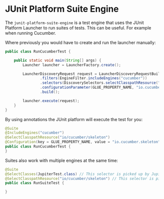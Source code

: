 JUnit Platform Suite Engine
===========================

The `junit-platform-suite-engine` is a test engine that uses the JUnit Platform
Launcher to run suites of tests. This can be useful. For example when running
Cucumber.

Where previously you would have to create and run the launcher manually:

```java
public class RunCucumberTest {

    public static void main(String[] args) {
        Launcher launcher = LauncherFactory.create();

        LauncherDiscoveryRequest request = LauncherDiscoveryRequestBuilder.request()
                .filters(EngineFilter.includeEngines("cucumber"))
                .selectors(DiscoverySelectors.selectClasspathResource("io/cucumber/skeleton"))
                .configurationParameter(GLUE_PROPERTY_NAME, "io.cucumber.skeleton")
                .build();

        launcher.execute(request);
    }
}
```

By using annotations the JUnit platform will execute the test for you:   

```java
@Suite
@IncludeEngines("cucumber")
@SelectClasspathResource("io/cucumber/skeleton")
@Configuration(key = GLUE_PROPERTY_NAME, value = "io.cucumber.skeleton")
public class RunCucumberTest {
}
```

Suites also work with multiple engines at the same time:

```java
@Suite
@SelectClasses(JupiterTest.class) // This selector is picked up by Jupiter
@SelectClasspathResource("io/cucumber/skeleton") // This selector is picked up by Cucumber
public class RunSuiteTest {

}
```
